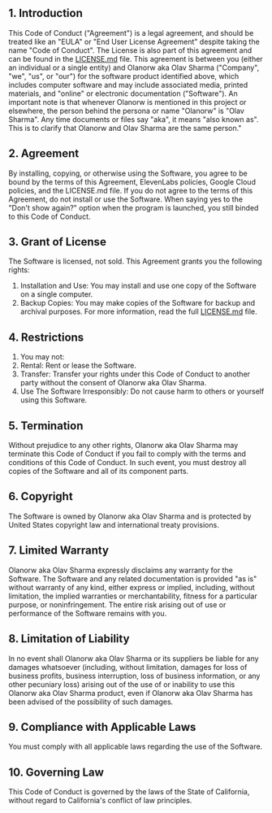 ## 1. Introduction
This Code of Conduct ("Agreement") is a legal agreement, and should be treated like an "EULA" or "End User License Agreement" despite taking the name "Code of Conduct". The License is also part of this agreement and can be found in the [LICENSE.md](./LICENSE.md) file. This agreement is between you (either an individual or a single entity) and Olanorw aka Olav Sharma ("Company", "we", "us", or "our") for the software product identified above, which includes computer software and may include associated media, printed materials, and "online" or electronic documentation ("Software"). An important note is that whenever Olanorw is mentioned in this project or elsewhere, the person behind the persona or name "Olanorw" is "Olav Sharma". Any time documents or files say "aka", it means "also known as". This is to clarify that Olanorw and Olav Sharma are the same person."

## 2. Agreement
By installing, copying, or otherwise using the Software, you agree to be bound by the terms of this Agreement, ElevenLabs policies, Google Cloud policies, and the LICENSE.md file. If you do not agree to the terms of this Agreement, do not install or use the Software. When saying yes to the "Don't show again?" option when the program is launched, you still binded to this Code of Conduct.

## 3. Grant of License
The Software is licensed, not sold. This Agreement grants you the following rights:
1. Installation and Use: You may install and use one copy of the Software on a single computer.
2. Backup Copies: You may make copies of the Software for backup and archival purposes.
For more information, read the full [LICENSE.md](./LICENSE.md) file.

## 4. Restrictions
1. You may not:
2. Rental: Rent or lease the Software.
3. Transfer: Transfer your rights under this Code of Conduct to another party without the consent of Olanorw aka Olav Sharma.
4. Use The Software Irresponsibly: Do not cause harm to others or yourself using this Software.

## 5. Termination
Without prejudice to any other rights, Olanorw aka Olav Sharma may terminate this Code of Conduct if you fail to comply with the terms and conditions of this Code of Conduct. In such event, you must destroy all copies of the Software and all of its component parts.

## 6. Copyright
The Software is owned by Olanorw aka Olav Sharma and is protected by United States copyright law and international treaty provisions.

## 7. Limited Warranty
Olanorw aka Olav Sharma expressly disclaims any warranty for the Software. The Software and any related documentation is provided "as is" without warranty of any kind, either express or implied, including, without limitation, the implied warranties or merchantability, fitness for a particular purpose, or noninfringement. The entire risk arising out of use or performance of the Software remains with you.

## 8. Limitation of Liability
In no event shall Olanorw aka Olav Sharma or its suppliers be liable for any damages whatsoever (including, without limitation, damages for loss of business profits, business interruption, loss of business information, or any other pecuniary loss) arising out of the use of or inability to use this Olanorw aka Olav Sharma product, even if Olanorw aka Olav Sharma has been advised of the possibility of such damages.

## 9. Compliance with Applicable Laws
You must comply with all applicable laws regarding the use of the Software.

## 10. Governing Law
This Code of Conduct is governed by the laws of the State of California, without regard to California's conflict of law principles.